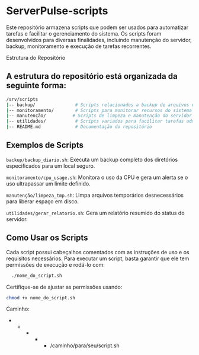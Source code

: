 # ServerPulse-scripts

Este repositório armazena scripts que podem ser usados para automatizar tarefas e facilitar o gerenciamento do sistema. Os scripts foram desenvolvidos para diversas finalidades, incluindo manutenção do servidor, backup, monitoramento e execução de tarefas recorrentes.

Estrutura do Repositório

## A estrutura do repositório está organizada da seguinte forma:

```bash
/srv/scripts
|-- backup/               # Scripts relacionados a backup de arquivos e bancos de dados
|-- monitoramento/        # Scripts para monitorar recursos do sistema
|-- manutenção/          # Scripts de limpeza e manutenção do servidor
|-- utilidades/           # Scripts variados para facilitar tarefas administrativas
|-- README.md             # Documentação do repositório
```
## Exemplos de Scripts

`backup/backup_diario.sh`: Executa um backup completo dos diretórios especificados para um local seguro.

`monitoramento/cpu_usage.sh`: Monitora o uso da CPU e gera um alerta se o uso ultrapassar um limite definido.

`manutenção/limpeza_tmp.sh`: Limpa arquivos temporários desnecessários para liberar espaço em disco.

`utilidades/gerar_relatorio.sh`: Gera um relatório resumido do status do servidor.

## Como Usar os Scripts

Cada script possui cabeçalhos comentados com as instruções de uso e os requisitos necessários. Para executar um script, basta garantir que ele tem permissões de execução e rodá-lo com:

```bash
  ./nome_do_script.sh
```
Certifique-se de ajustar as permissões usando:
```bash
chmod +x nome_do_script.sh
```
Caminho:
 * * * * * /caminho/para/seu/script.sh
